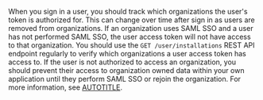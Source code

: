 When you sign in a user, you should track which organizations the user's token is authorized for. This can change over time after sign in as users are removed from organizations. If an organization uses SAML SSO and a user has not performed SAML SSO, the user access token will not have access to that organization. You should use the `GET /user/installations` REST API endpoint regularly to verify which organizations a user access token has access to. If the user is not authorized to access an organization, you should prevent their access to organization owned data within your own application until they perform SAML SSO or rejoin the organization. For more information, see [AUTOTITLE](/rest/apps/installations#list-app-installations-accessible-to-the-user-access-token).
